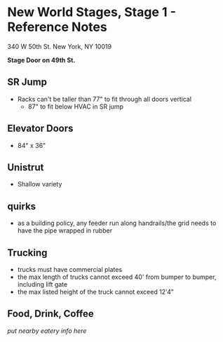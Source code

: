 # New World Stages, Stage 1 - Reference Notes
340 W 50th St.
New York, NY 10019

**Stage Door on 49th St.**

## SR Jump
* Racks can't be taller than 77" to fit through all doors vertical
    * 87" to fit below HVAC in SR jump

## Elevator Doors
* 84" x 36"

## Unistrut
* Shallow variety

## quirks
* as a building policy, any feeder run along handrails/the grid needs to have the pipe wrapped in rubber

## Trucking
* trucks must have commercial plates
* the max length of trucks cannot exceed 40' from bumper to bumper, including lift gate
* the max listed height of the truck cannot exceed 12'4"

## Food, Drink, Coffee
*put nearby eatery info here*